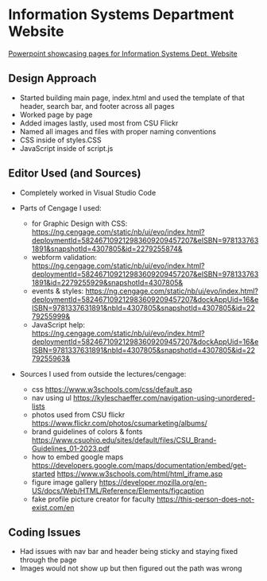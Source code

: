 # Information Systems Department Website

[Powerpoint showcasing pages for Information Systems Dept. Website ](https://github.com/E5H4/information-sys-website/blob/master/IST%20450%20FIN%20PROJECT.pptx)

Design Approach
---------------

- Started building main page, index.html and used the template of that header, search bar, and footer across all pages
- Worked page by page
- Added images lastly, used most from CSU Flickr
- Named all images and files with proper naming conventions
- CSS inside of styles.CSS
- JavaScript inside of script.js

Editor Used (and Sources)
-------------------------

- Completely worked in Visual Studio Code
- Parts of Cengage I used:
    * for Graphic Design with CSS:
        https://ng.cengage.com/static/nb/ui/evo/index.html?deploymentId=582467109212983609209457207&eISBN=9781337631891&snapshotId=4307805&id=2279255874&
    * webform validation:
        https://ng.cengage.com/static/nb/ui/evo/index.html?deploymentId=582467109212983609209457207&eISBN=9781337631891&id=2279255929&snapshotId=4307805&
    * events & styles:
        https://ng.cengage.com/static/nb/ui/evo/index.html?deploymentId=582467109212983609209457207&dockAppUid=16&eISBN=9781337631891&nbId=4307805&snapshotId=4307805&id=2279255999&
    * JavaScript help:
        https://ng.cengage.com/static/nb/ui/evo/index.html?deploymentId=582467109212983609209457207&dockAppUid=16&eISBN=9781337631891&nbId=4307805&snapshotId=4307805&id=2279255963&
    


- Sources I used from outside the lectures/cengage:
   * css
    https://www.w3schools.com/css/default.asp
   * nav using ul
    https://kyleschaeffer.com/navigation-using-unordered-lists
   * photos used from CSU flickr
    https://www.flickr.com/photos/csumarketing/albums/
   * brand guidelines of colors & fonts
    https://www.csuohio.edu/sites/default/files/CSU_Brand-Guidelines_01-2023.pdf
   * how to embed google maps
    https://developers.google.com/maps/documentation/embed/get-started
    https://www.w3schools.com/html/html_iframe.asp
   * figure image gallery
    https://developer.mozilla.org/en-US/docs/Web/HTML/Reference/Elements/figcaption
   * fake profile picture creator for faculty
    https://this-person-does-not-exist.com/en
    


Coding Issues
---------------

- Had issues with nav bar and header being sticky and staying fixed through the page
- Images would not show up but then figured out the path was wrong
